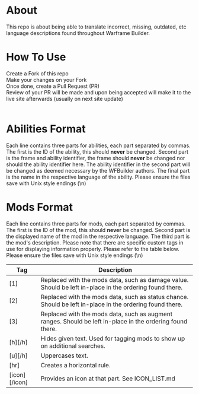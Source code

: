 # About
This repo is about being able to translate incorrect, missing, outdated, etc language descriptions found throughout Warframe Builder.

# How To Use
Create a Fork of this repo<br />
Make your changes on your Fork<br />
Once done, create a Pull Request (PR)<br />
Review of your PR will be made and upon being accepted will make it to the live site afterwards (usually on next site update)<br />
<br />

# Abilities Format
Each line contains three parts for abilities, each part separated by commas. The first is the ID of the ability, this should **never** be changed. Second part is the frame and ability identifier, the frame should **never** be changed nor should the ability identifier here. The ability identifier in the second part will be changed as deemed necessary by the WFBuilder authors. The final part is the name in the respective language of the ability. Please ensure the files save with Unix style endings (\n)<br />

# Mods Format
Each line contains three parts for mods, each part separated by commas. The first is the ID of the mod, this should **never** be changed. Second part is the displayed name of the mod in the respective language. The third part is the mod's description. Please note that there are specific custom tags in use for displaying information properly. Please refer to the table below. Please ensure the files save with Unix style endings (\n)<br />

| Tag     | Description |
| ------- | ----------- |
| [1]     | Replaced with the mods data, such as damage value. Should be left in-place in the ordering found there.
| [2]     | Replaced with the mods data, such as status chance. Should be left in-place in the ordering found there.
| [3]     | Replaced with the mods data, such as augment ranges. Should be left in-place in the ordering found there.
| [h][/h] | Hides given text. Used for tagging mods to show up on additional searches. |
| [u][/h] | Uppercases text. |
| [hr]    | Creates a horizontal rule. |
| [icon][/icon] | Provides an icon at that part. See ICON_LIST.md |
